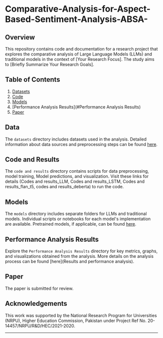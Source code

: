 ﻿# Comparative-Analysis-for-Aspect-Based-Sentiment-Analysis-ABSA-

## Overview
This repository contains code and documentation for a research project that explores the comparative analysis of Large Language Models (LLMs) and traditional models in the context of [Your Research Focus]. The study aims to [Briefly Summarize Your Research Goals].

## Table of Contents
1. [Datasets](#datasets)
2. [Code](#code)
3. [Models](#models)
4. [Performance Analysis Results](#Performance Analysis Results)
6. [Paper](#paper)


## Data
The `datasets` directory includes datasets used in the analysis. Detailed information about data sources and preprocessing steps can be found [here](datasets).

## Code and Results
The `code and results` directory contains scripts for data preprocessing, model training, Model predictions, and visualization. Visit these links for details (Codes and results_LLM, Codes and results_LSTM, Codes and results_flan_t5, codes and results_deberta) to run the code.

## Models
The `models` directory includes separate folders for LLMs and traditional models. Individual scripts or notebooks for each model's implementation are available. Pretrained models, if applicable, can be found [here](./models/README.md).

## Performance Analysis Results
Explore the `Performance Analysis Results` directory for key metrics, graphs, and visualizations obtained from the analysis. More details on the analysis process can be found [here](Results and performance analysis).

## Paper
The paper is submitted for review. 


## Acknowledgements
This work was supported by the National Research Program for Universities (NRPU), Higher Education Commission, Pakistan under Project Ref No. 20-14457/NRPU/R\&D/HEC/2021-2020. 

---

